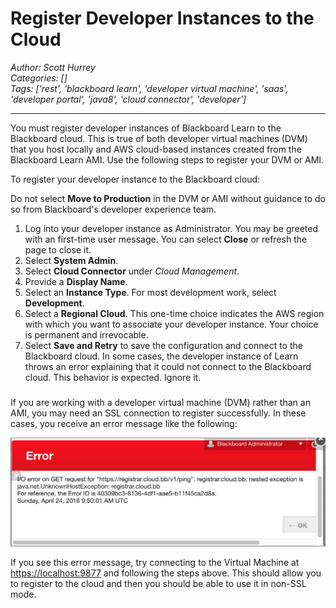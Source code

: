 # Register Developer Instances to the Cloud
*Author: Scott Hurrey*  
*Categories: []*  
*Tags: ['rest', 'blackboard learn', 'developer virtual machine', 'saas', 'developer portal', 'java8', 'cloud connector', 'developer']*  
<hr />
You must register developer instances of Blackboard Learn to the Blackboard
cloud. This is true of both developer virtual machines (DVM) that you host
locally and AWS cloud-based instances created from the Blackboard Learn AMI.
Use the following steps to register your DVM or AMI.

To register your developer instance to the Blackboard cloud:

Do not select **Move to Production** in the DVM or AMI without guidance to do
so from Blackboard's developer experience team.

  1. Log into your developer instance as Administrator. You may be greeted with an first-time user message. You can select **Close** or refresh the page to close it.
  2. Select **System Admin**.
  3. Select **Cloud Connector** under _Cloud Management_.
  4. Provide a **Display Name**.
  5. Select an **Instance Type**. For most development work, select **Development**.
  6. Select a **Regional Cloud**. This one-time choice indicates the AWS region with which you want to associate your developer instance. Your choice is permanent and irrevocable.
  7. Select **Save and Retry** to save the configuration and connect to the Blackboard cloud. In some cases, the developer instance of Learn throws an error explaining that it could not connect to the Blackboard cloud. This behavior is expected. Ignore it.

###

If you are working with a developer virtual machine (DVM) rather than an AMI,
you may need an SSL connection to register successfully. In these cases, you
receive an error message like the following:

![Screen+Shot+2016-04-24+at+10.50.13.png](/images/92928.png)

If you see this error message, try connecting to the Virtual Machine at
[https://localhost:9877](https://localhost:9877/) and following the steps
above. This should allow you to register to the cloud and then you should be
able to use it in non-SSL mode.

